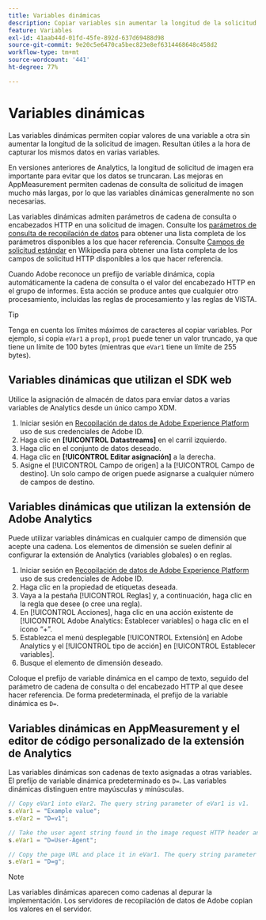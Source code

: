 ```yaml
---
title: Variables dinámicas
description: Copiar variables sin aumentar la longitud de la solicitud de imagen.
feature: Variables
exl-id: 41aab44d-01fd-45fe-892d-637d69488d98
source-git-commit: 9e20c5e6470ca5bec823e8ef6314468648c458d2
workflow-type: tm+mt
source-wordcount: '441'
ht-degree: 77%

---
```


# Variables dinámicas

Las variables dinámicas permiten copiar valores de una variable a otra sin aumentar la longitud de la solicitud de imagen. Resultan útiles a la hora de capturar los mismos datos en varias variables.

En versiones anteriores de Analytics, la longitud de solicitud de imagen era importante para evitar que los datos se truncaran. Las mejoras en AppMeasurement permiten cadenas de consulta de solicitud de imagen mucho más largas, por lo que las variables dinámicas generalmente no son necesarias.

Las variables dinámicas admiten parámetros de cadena de consulta o encabezados HTTP en una solicitud de imagen. Consulte los [parámetros de consulta de recopilación de datos](../../validate/query-parameters.md) para obtener una lista completa de los parámetros disponibles a los que hacer referencia. Consulte [Campos de solicitud estándar](https://es.wikipedia.org/wiki/Anexo:Cabeceras_HTTP) en Wikipedia para obtener una lista completa de los campos de solicitud HTTP disponibles a los que hacer referencia.

Cuando Adobe reconoce un prefijo de variable dinámica, copia automáticamente la cadena de consulta o el valor del encabezado HTTP en el grupo de informes. Esta acción se produce antes que cualquier otro procesamiento, incluidas las reglas de procesamiento y las reglas de VISTA.

>[!TIP]
>
>Tenga en cuenta los límites máximos de caracteres al copiar variables. Por ejemplo, si copia `eVar1` a `prop1`, `prop1` puede tener un valor truncado, ya que tiene un límite de 100 bytes (mientras que `eVar1` tiene un límite de 255 bytes).

## Variables dinámicas que utilizan el SDK web

Utilice la asignación de almacén de datos para enviar datos a varias variables de Analytics desde un único campo XDM.

1. Iniciar sesión en [Recopilación de datos de Adobe Experience Platform](https://experience.adobe.com/data-collection) uso de sus credenciales de Adobe ID.
1. Haga clic en **[!UICONTROL Datastreams]** en el carril izquierdo.
1. Haga clic en el conjunto de datos deseado.
1. Haga clic en **[!UICONTROL Editar asignación]** a la derecha.
1. Asigne el [!UICONTROL Campo de origen] a la [!UICONTROL Campo de destino]. Un solo campo de origen puede asignarse a cualquier número de campos de destino.

## Variables dinámicas que utilizan la extensión de Adobe Analytics

Puede utilizar variables dinámicas en cualquier campo de dimensión que acepte una cadena. Los elementos de dimensión se suelen definir al configurar la extensión de Analytics (variables globales) o en reglas.

1. Iniciar sesión en [Recopilación de datos de Adobe Experience Platform](https://experience.adobe.com/data-collection) uso de sus credenciales de Adobe ID.
2. Haga clic en la propiedad de etiquetas deseada.
3. Vaya a la pestaña [!UICONTROL Reglas] y, a continuación, haga clic en la regla que desee (o cree una regla).
4. En [!UICONTROL Acciones], haga clic en una acción existente de [!UICONTROL Adobe Analytics: Establecer variables] o haga clic en el icono “+”.
5. Establezca el menú desplegable [!UICONTROL Extensión] en Adobe Analytics y el [!UICONTROL tipo de acción] en [!UICONTROL Establecer variables].
6. Busque el elemento de dimensión deseado.

Coloque el prefijo de variable dinámica en el campo de texto, seguido del parámetro de cadena de consulta o del encabezado HTTP al que desee hacer referencia. De forma predeterminada, el prefijo de la variable dinámica es `D=`.

## Variables dinámicas en AppMeasurement y el editor de código personalizado de la extensión de Analytics

Las variables dinámicas son cadenas de texto asignadas a otras variables. El prefijo de variable dinámica predeterminado es `D=`. Las variables dinámicas distinguen entre mayúsculas y minúsculas.

```js
// Copy eVar1 into eVar2. The query string parameter of eVar1 is v1.
s.eVar1 = "Example value";
s.eVar2 = "D=v1";

// Take the user agent string found in the image request HTTP header and place it in eVar1.
s.eVar1 = "D=User-Agent";

// Copy the page URL and place it in eVar1. The query string parameter of page URL is g.
s.eVar1 = "D=g";
```

>[!NOTE]
>
>Las variables dinámicas aparecen como cadenas al depurar la implementación. Los servidores de recopilación de datos de Adobe copian los valores en el servidor.
